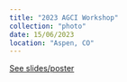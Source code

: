 ```yaml
---
title: "2023 AGCI Workshop"
collection: "photo"
date: 15/06/2023
location: "Aspen, CO"
---
```

[See slides/poster](https://simhydro.com/slides/2023-AGCI-Photos.html)
